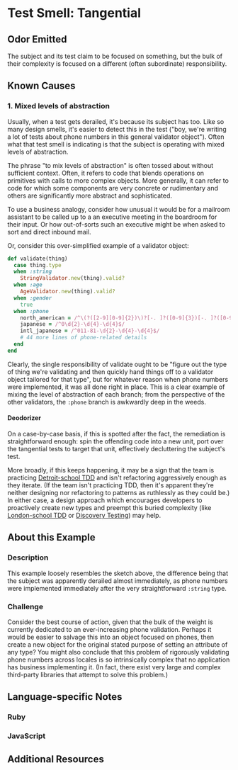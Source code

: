 # Test Smell: Tangential

## Odor Emitted

The subject and its test claim to be focused on something, but the bulk of their
complexity is focused on a different (often subordinate) responsibility.

## Known Causes

### 1. Mixed levels of abstraction

Usually, when a test gets derailed, it's because its subject has too. Like so
many design smells, it's easier to detect this in the test ("boy, we're writing
a lot of tests about phone numbers in this general validator object"). Often
what that test smell is indicating is that the subject is operating with mixed
levels of abstraction.

The phrase "to mix levels of abstraction" is often tossed about without
sufficient context. Often, it refers to code that blends operations on primitives
with calls to more complex objects. More generally, it can refer to code for
which some components are very concrete or rudimentary and others are
significantly more abstract and sophisticated.

To use a business analogy, consider how unusual it would be for a mailroom
assistant to be called up to a an executive meeting in the boardroom for their
input. Or how out-of-sorts such an executive might be when asked to sort and
direct inbound mail.

Or, consider this over-simplified example of a validator object:

``` ruby
def validate(thing)
  case thing.type
  when :string
    StringValidator.new(thing).valid?
  when :age
    AgeValidator.new(thing).valid?
  when :gender
    true
  when :phone
    north_american = /^\(?([2-9][0-9]{2})\)?[-. ]?([0-9]{3})[-. ]?([0-9]{4})$/
    japanese = /^0\d{2}-\d{4}-\d{4}$/
    intl_japanese = /^011-81-\d{2}-\d{4}-\d{4}$/
    # 44 more lines of phone-related details
  end
end
```

Clearly, the single responsibility of validate ought to be "figure out the type
of thing we're validating and then quickly hand things off to a validator object
tailored for that type", but for whatever reason when phone numbers were
implemented, it was all done right in place. This is a clear example of mixing
the level of abstraction of each branch; from the perspective of the other
validators, the `:phone` branch is awkwardly deep in the weeds.

#### Deodorizer

On a case-by-case basis, if this is spotted after the fact, the remediation is
straightforward enough: spin the offending code into a new unit, port over the
tangential tests to target that unit, effectively decluttering the subject's
test.

More broadly, if this keeps happening, it may be a sign that the team is
practicing [Detroit-school
TDD](https://github.com/testdouble/contributing-tests/wiki/Detroit-school-TDD)
and isn't refactoring aggressively enough as they iterate. (If the team isn't
practicing TDD, then it's apparent they're neither designing nor refactoring to
patterns as ruthlessly as they could be.) In either case, a design approach
which encourages developers to proactively create new types and preempt this
buried complexity (like [London-school
TDD](https://github.com/testdouble/contributing-tests/wiki/London-school-TDD) or
[Discovery
Testing](https://github.com/testdouble/contributing-tests/wiki/Discovery-Testing))
may help.

## About this Example

### Description

This example loosely resembles the sketch above, the difference being that the
subject was apparently derailed almost immediately, as phone numbers were
implemented immediately after the very straightforward `:string` type.

### Challenge

Consider the best course of action, given that the bulk of the weight is
currently dedicated to an ever-increasing phone validation. Perhaps it would be
easier to salvage this into an object focused on phones, then create a new
object for the original stated purpose of setting an attribute of any type? You
might also conclude that this problem of rigorously validating phone numbers
across locales is so intrinsically complex that no application has business
implementing it. (In fact, there exist very large and complex third-party
libraries that attempt to solve this problem.)

## Language-specific Notes

### Ruby

### JavaScript

## Additional Resources

